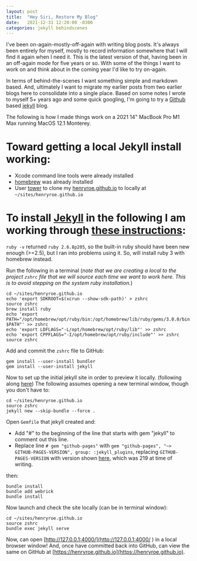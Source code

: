 ```yaml
---
layout: post
title:  "Hey Siri, Restore My Blog"
date:   2021-12-31 12:20:00 -0300
categories: jekyll behindscenes 
---
```

I've been on-again-mostly-off-again with writing blog posts. It's always been entirely for myself, mostly to record information somewhere that I will find it again when I need it. This is the latest version of that, having been in an off-again mode for five years or so. With some of the things I want to work on and think about in the coming year I'd like to try on-again.

In terms of behind-the-scenes I want something simple and markdown based. And, ultimately I want to migrate my earlier posts from two earlier blogs here to consolidate into a single place. Based on some notes I wrote to myself 5+ years ago and some quick googling, I'm going to try a [Github](https://github.com) based [jekyll](https://jekyllrb.com) blog.

The following is how I made things work on a 2021 14" MacBook Pro M1 Max running MacOS 12.1 Monterey.

# Toward getting a local Jekyll install working:

- Xcode command line tools were already installed
- [homebrew](https://brew.sh) was already installed
- User [tower](https://www.git-tower.com/) to clone my [henryroe.github.io](https://github.com/henryroe/henryroe.github.io) to locally at `~/sites/henryroe.github.io`

# To install [Jekyll](https://jekyllrb.com) in the following I am working through [these instructions](https://jekyllrb.com/docs/installation/macos/):

`ruby -v` returned `ruby 2.6.8p205`, so the built-in ruby should have been new enough (>=2.5), but I ran into problems using it. So, will install ruby 3 with homebrew instead.

Run the following in a terminal (*note that we are creating a local to the project `zshrc` file that we will source each time we want to work here. This is to avoid stepping on the system ruby installation.*)

    cd ~/sites/henryroe.github.io
    echo 'export SDKROOT=$(xcrun --show-sdk-path)' > zshrc
    source zshrc
    brew install ruby
    echo 'export PATH="/opt/homebrew/opt/ruby/bin:/opt/homebrew/lib/ruby/gems/3.0.0/bin:$HOME/.gem/ruby/3.0.0/bin $PATH"' >> zshrc
    echo 'export LDFLAGS="-L/opt/homebrew/opt/ruby/lib"' >> zshrc
    echo 'export CPPFLAGS="-I/opt/homebrew/opt/ruby/include"' >> zshrc
    source zshrc

Add and commit the `zshrc` file to GitHub:

    gem install --user-install bundler
    gem install --user-install jekyll

Now to set up the initial jekyll site in order to preview it locally. (following along [here](https://docs.github.com/en/enterprise-server@3.1/pages/setting-up-a-github-pages-site-with-jekyll/creating-a-github-pages-site-with-jekyll)) The following assumes opening a new terminal window, though you don't have to:

    cd ~/sites/henryroe.github.io
    source zshrc
    jekyll new --skip-bundle --force .
    
Open `Gemfile` that jekyll created and:

- Add "#" to the beginning of the line that starts with gem "jekyll" to comment out this line.
- Replace line `# gem "github-pages"` with `gem "github-pages", "~> GITHUB-PAGES-VERSION", group: :jekyll_plugins`, replacing `GITHUB-PAGES-VERSION` with version shown [here](https://pages.github.com/versions/), which was 219 at time of writing.

then:

    bundle install
    bundle add webrick
    bundle install

Now launch and check the site locally (can be in terminal window):

    cd ~/sites/henryroe.github.io
    source zshrc
    bundle exec jekyll serve

Now, can open [http://127.0.0.1:4000/](http://127.0.0.1:4000/
) in a local browser window! And, once have committed back into GitHub, can view the same on GitHub at [https://henryroe.github.io](https://henryroe.github.io).



